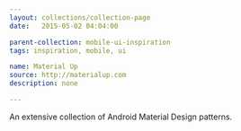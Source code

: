 ```yaml
---
layout: collections/collection-page
date:   2015-05-02 04:04:00

parent-collection: mobile-ui-inspiration
tags: inspiration, mobile, ui

name: Material Up
source: http://materialup.com
description: none

---
```


An extensive collection of Android Material Design patterns.

